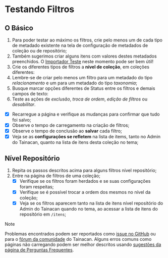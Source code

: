 # Testando Filtros

## O Básico

1. Para poder testar ao máximo os filtros, crie pelo menos um de cada tipo de metadado existente na tela de configuração de metadados de coleção ou de repositório;
2. Também sugerimos criar alguns itens com valores destes metadados preenchidos. O [Importador Teste](/pt-br/importers#importador-teste) neste momento pode ser bem útil!
3. Crie os diferentes tipos de filtros a **nível de coleção**, em coleções diferentes:
4. Lembre-se de criar pelo menos um filtro para um metadado do tipo _relacionamento_ e um para um metadado do tipo _taxonomia_;
5. Busque marcar opções diferentes de Status entre os filtros e demais campos de texto:
6. Teste as ações de _exclusão_, _troca de ordem_, _edição de filtros_ ou _desabilitar_.

- [x] Recarregue a página e verifique as mudanças para confirmar que tudo foi salvo;
- [x] Observe o tempo de carregamento na criação de filtros;
- [x] Observe o tempo de conclusão ao **salvar** cada filtro;
- [x] Veja se as **configurações se refletem** na lista de items, tanto no Admin do Tainacan, quanto na lista de itens desta coleção no tema;

## Nível Repositório

1. Repita os passos descritos acima para alguns filtros nível repositório;
2. Entre na página de filtros de uma coleção;
   - [x] Verifique se os filtros foram herdados e se suas configurações foram respeitas;
   - [x] Verifique se é possível trocar a ordem dos mesmos no nível da coleção;
   - [x] Veja se os filtros aparecem tanto na lista de itens nível repositório do Admin do Tainacan quando no tema, ao acessar a lista de itens do repositório em `/itens`;

> [!NOTE]
> Problemas encontrados podem ser reportados como [issue no GitHub](https://github.com/tainacan/tainacan/issues ":ignore") ou para o [fórum da comunidade](https://tainacan.discourse.group ":ignore") do Tainacan. Alguns erros comuns como páginas não carregando podem ser melhor descritos usando [sugestões da página de Perguntas Frequentes](/pt-br/faq#acho-que-encontrei-um-erro-como-devo-proceder).
